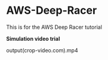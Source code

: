 # AWS-Deep-Racer
This is for the AWS Deep Racer tutorial

**Simulation video trial**

output(crop-video.com).mp4
